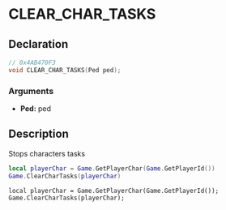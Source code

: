 # CLEAR_CHAR_TASKS

## Declaration
```cpp
// 0x4AB470F3
void CLEAR_CHAR_TASKS(Ped ped);
```

### Arguments
- **Ped:** ped

## Description
Stops characters tasks

```lua
local playerChar = Game.GetPlayerChar(Game.GetPlayerId())
Game.ClearCharTasks(playerChar)
```

```squirrel
local playerChar = Game.GetPlayerChar(Game.GetPlayerId());
Game.ClearCharTasks(playerChar);
```